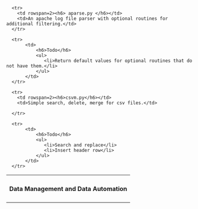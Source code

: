 <p>
    <table>
      <tr>
        <th colspan=2><h4> Data Management and Data Automation </h4></th>
      </tr>
      
      <tr>
        <td rowspan=2><h6> aparse.py </h6></td> 
        <td>An apache log file parser with optional routines for additional filtering.</td>
      </tr>
    
      <tr>
           <td>
               <h6>Todo</h6>
               <ul>
                  <li>Return default values for optional routines that do not have them.</li>
               </ul>
           </td>
      </tr>
     
      <tr>
        <td rowspan=2><h6>csvm.py</h6></td>
        <td>Simple search, delete, merge for csv files.</td>
      
      </tr>
       
      <tr>
           <td>
               <h6>Todo</h6>
               <ul>
                  <li>Search and replace</li>
                  <li>Insert header row</li>
               </ul>
           </td>
      </tr>
   </table>
</p>

